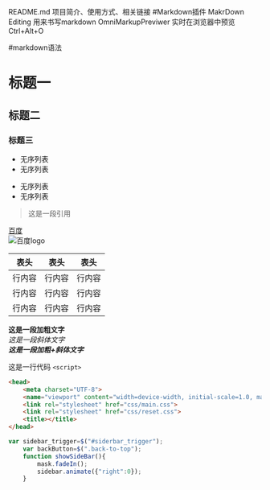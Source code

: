 README.md
 项目简介、使用方式、相关链接
#Markdown插件
 MakrDown Editing 用来书写markdown
 OmniMarkupPreviwer 实时在浏览器中预览 Ctrl+Alt+O
 

#markdown语法
# 标题一
## 标题二
### 标题三

- 无序列表
- 无序列表
* 无序列表
* 无序列表

>这是一段引用

[百度](http://www.baidu.com)
<br/>
![百度logo](https://ss0.bdstatic.com/5aV1bjqh_Q23odCf/static/superman/img/logo/bd_logo1_31bdc765.png)

|表头|表头|表头
|---|:---:|---
|行内容|行内容|行内容
|行内容|行内容|行内容
|行内容|行内容|行内容

**这是一段加粗文字**
<br/>
*这是一段斜体文字*
<br/>
***这是一段加粗+斜体文字***

这是一行代码 `<script>`

```html
<head>
    <meta charset="UTF-8">
    <name="viewport" content="width=device-width, initial-scale=1.0, maximum-scale=1.0, user-scalable=no">
    <link rel="stylesheet" href="css/main.css">
    <link rel="stylesheet" href="css/reset.css">
    <title></title>
</head>
```
```javascript
var sidebar_trigger=$("#siderbar_trigger");
    var backButton=$(".back-to-top");
    function showSideBar(){
        mask.fadeIn();
        sidebar.animate({"right":0});
    }
```
